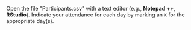 Open the file "Participants.csv" with a text editor (e.g., **Notepad ++**, **RStudio**).
Indicate your attendance for each day by marking an `X` for the appropriate day(s).
